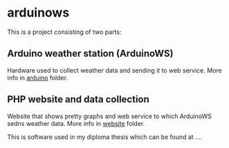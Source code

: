 arduinows
=========

This is a project consisting of two parts:

Arduino weather station (ArduinoWS)
-----------------------------------
Hardware used to collect weather data and sending it to web service.
More info in [arduino](arduino/README.md) folder.

PHP website and data collection
-------------------------------
Website that shows pretty graphs and web service to which ArduinoWS sedns weather data.
More info in [website](website/README.md) folder.

This is software used in my diploma thesis which can be found at ....
